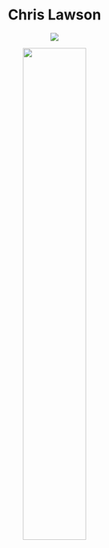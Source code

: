 
<h1 align="center">Chris Lawson</h1>
<p align="center">
    <img src="https://readme-typing-svg.herokuapp.com/?lines=Amazon+Jr.+Developer;Cal+Poly+&hyphen;+Computer+Engineering+Major;FRC+Team+973+Mentor;HAM+Radio+Operator&font=Fira%20Code&color=%23D62F79&center=true&width=500&height=50">
</p>
<div align="center">
    <a href="https://github.com/Chris2fourlaw"><img width="50%" src="https://github-readme-stats.vercel.app/api/top-langs/?username=Chris2fourlaw&theme=dark&hide=html,css,scss,cmake&layout=compact&langs_count=5&bg_color=101010&hide_title=true"></a>
</div>
